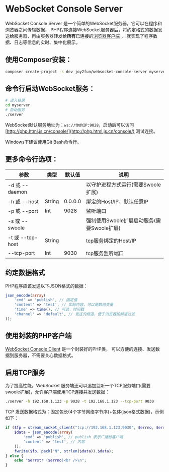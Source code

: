 # WebSocket Console Server

WebSocket Console Server 是一个简单的WebSocket服务器，它可以在程序和浏览器之间传输数据，
PHP程序连接WebSocket服务器后，将约定格式的数据发送给服务器，再由服务器转发给**所有**已连接的[浏览器客户端](http://php.html.js.cn/console/) ，
就实现了程序数据、日志等信息的实时、集中化展示。

## 使用Composer安装：

```sh
composer create-project -s dev joy2fun/websocket-console-server myserver
```

## 命令行启动WebSocket服务：

```sh
# 进入目录
cd myserver
# 启动服务
./server
```

WebSocket默认服务地址为：`ws://你的IP:9028`，启动后可以访问 [http://php.html.js.cn/console/](http://php.html.js.cn/console/) 
测试连接。

Windows下建议使用Git Bash命令行。

## 更多命令行选项：

|参数|类型|默认值|说明|
|---|---|---|---|
|-d 或 --daemon| | |以守护进程方式运行(需要Swoole扩展)|
|-h 或 --host|String|0.0.0.0|绑定的Host/IP，默认任意IP|
|-p 或 --port|Int|9028|监听端口|
|-s 或 --swoole| | |强制使用Swoole扩展启动服务(需要Swoole扩展)|
|-t 或 --tcp-host|String| |tcp服务绑定的Host/IP|
|--tcp-port|Int|9030|tcp服务监听端口|

## 约定数据格式

PHP程序应该发送以下JSON格式的数据：

```php
json_encode(array(
    'cmd' => 'publish', // 固定值
    'content' => 'test', // 实际内容，可以是数组变量
    'time' => time(), // 可选，时间戳
    'channel' => 'default', // 发送的频道，便于浏览器按频道过滤
));
```

## 使用封装的PHP客户端

[WebSocket Console Client](https://github.com/joy2fun/websocket-console-client) 是一个封装好的PHP类，
可以方便的连接、发送数据到服务器，不需要关心数据格式。

## 启用TCP服务

为了提高性能，WebSocket 服务端还可以追加监听一个TCP服务端口(需要swoole扩展)，允许客户端使用TCP连接并发送数据：

```sh
./server -h 192.168.1.123 -p 9028 -t 192.168.1.123 --tcp-port 9030
```

TCP 发送数据格式为：固定包长(4个字节网络字节序)+包体(json格式数据)，示例如下：

```php
if ($fp = stream_socket_client("tcp://192.168.1.123:9030", $errno, $errstr)) {
    $data = json_encode(array(
        'cmd' => 'publish', // publish 表示广播给客户端
        'content' => 'test', // 内容
    ));
    fwrite($fp, pack("N", strlen($data)).$data);
} else {
    echo "$errstr ($errno)<br />\n";
}
```
